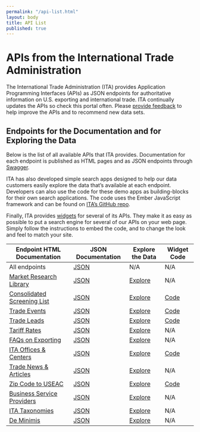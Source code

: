 ```yaml
---
permalink: "/api-list.html"
layout: body
title: API List
published: true
---
```


# APIs from the International Trade Administration

The International Trade Administration (ITA) provides Application Programming Interfaces (APIs) as JSON endpoints for authoritative information on U.S. exporting and international trade.  ITA continually updates the APIs so check this portal often.  Please [provide feedback](contact.html) to help improve the APIs and to recommend new data sets.

## Endpoints for the Documentation and for Exploring the Data

Below is the list of all available APIs that ITA provides.  Documentation for each endpoint is published as HTML pages and as JSON endpoints through [Swagger](http://swagger.io/).

ITA has also developed simple search apps designed to help our data customers easily explore the data that’s available at each endpoint. Developers can also use the code for these demo apps as building-blocks for their own search applications. The code uses the Ember JavaScript framework and can be found on [ITA’s GitHub repo](https://github.com/InternationalTradeAdministration/explorer).

Finally, ITA provides [widgets](search-widgets.html) for several of its APIs.  They make it as easy as possible to put a search engine for several of our APIs on your web page. Simply follow the instructions to embed the code, and to change the look and feel to match your site.

| Endpoint HTML Documentation	| JSON Documentation | Explore the Data | Widget Code
| -------------| -------------|-------------|-------------|
| All endpoints | [JSON](api/trade-apis.json) | N/A |  N/A | 
| [Market Research Library](market-research-library.html) | [JSON](api/market-research-library.json) | [Explore](http://internationaltradeadministration.github.io/explorer/#/market-research-library-entries) | N/A | 
| [Consolidated Screening List](consolidated-screening-list.html) | [JSON](api/consolidated-screening-lists.json) | [Explore](http://internationaltradeadministration.github.io/explorer/#/consolidated-screening-list-entries) | [Code](search-widgets.html) | 
| [Trade Events](trade-events.html) | [JSON](api/trade-events.json) | [Explore](http://internationaltradeadministration.github.io/explorer/#/trade-events) | [Code](search-widgets.html) | 
| [Trade Leads](trade-leads.html) | [JSON](api/trade-leads.json) | [Explore](http://internationaltradeadministration.github.io/explorer/#/trade-leads) | [Code](search-widgets.html) | 
| [Tariff Rates](tariff-rates.html) | [JSON](api/tariff-rates.json) | [Explore](http://internationaltradeadministration.github.io/explorer/#/tariff-rates) | N/A | 
| [FAQs on Exporting](faqs-exporting.html) | [JSON](api/ita-faqs.json) | [Explore](http://internationaltradeadministration.github.io/explorer/#/ita-faqs) | N/A | 
| [ITA Offices & Centers](ita-office-locations.html) | [JSON](api/ita-office-locations.json) | [Explore](http://internationaltradeadministration.github.io/explorer/#/ita-office-locations) | [Code](search-widgets.html) | 
| [Trade News & Articles](ita-trade-articles.html) |[JSON](api/ita-articles.json) | [Explore](http://internationaltradeadministration.github.io/explorer/#/sharepoint-trade-articles) | N/A | 
| [Zip Code to USEAC](ita-zip-codes.html) | [JSON](api/zip-code-to-useac.json) | [Explore](http://internationaltradeadministration.github.io/explorer/#/ita-zip-codes) | [Code](search-widgets.html) | 
| [Business Service Providers](business-service-providers.html) | [JSON](api/business-service-providers.json) | [Explore](http://internationaltradeadministration.github.io/explorer/#/business-service-providers) | N/A | 
| [ITA Taxonomies](ita-taxonomies.html) | [JSON](api/ita-taxonomies.json) | [Explore](http://internationaltradeadministration.github.io/explorer/#/ita-taxonomies) | N/A |
| [De Minimis](de-minimis.html) | [JSON](api/de-minimis.json) | [Explore](http://internationaltradeadministration.github.io/explorer/#/de-minimis) | N/A | 
